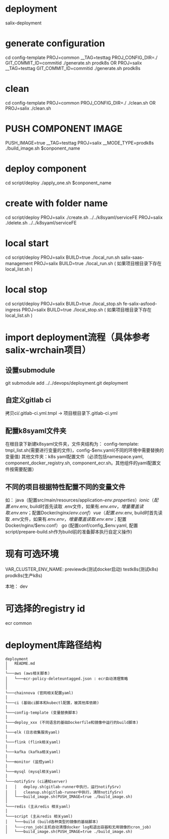 # deployment

salix-deployment

# generate configuration
cd config-template
PROJ=common __TAG=testtag PROJ_CONFIG_DIR=./ GIT_COMMIT_ID=commitid ./generate.sh prodk8s
OR
PROJ=salix __TAG=testtag GIT_COMMIT_ID=commitid ./generate.sh prodk8s

# clean
cd config-template
PROJ=common PROJ_CONFIG_DIR=./ ./clean.sh
OR
PROJ=salix ./clean.sh

# PUSH COMPONENT IMAGE
PUSH_IMAGE=true __TAG=testtag PROJ=salix __MODE_TYPE=prodk8s ./build_image.sh $conponent_name

# deploy component
cd script/deploy
./apply_one.sh $conponent_name

# create with folder name
cd script/deploy
PROJ=salix ./create.sh ../../k8syaml/serviceFE
PROJ=salix ./delete.sh ../../k8syaml/serviceFE

# local start
cd script/deploy
PROJ=salix BUILD=true ./local_run.sh salix-saas-management
PROJ=salix BUILD=true ./local_run.sh ( 如果项目根目录下存在 local_list.sh )

# local stop
cd script/deploy
PROJ=salix BUILD=true ./local_stop.sh fe-salix-asfood-ingress
PROJ=salix BUILD=true ./local_stop.sh ( 如果项目根目录下存在 local_list.sh )


# import deployment流程（具体参考salix-wrchain项目）
## 设置submodule
git submodule add ../../devops/deployment.git deployment

## 自定义gitlab ci
拷贝ci/.gitlab-ci.yml.tmpl -> 项目根目录下.gitlab-ci.yml

## 配置k8syaml文件夹
在根目录下新建k8syaml文件夹，文件夹结构为：
config-template: tmpl_list.sh(需要进行变量的文件)，config-$env.yaml(不同的环境中需要替换的变量值)
其他文件夹：k8s yaml配置文件（必须包括namespace.yaml, component_docker_registry.sh, component_ecr.sh。其他组件的yaml配置文件按需要配置）

## 不同的项目根据特性配置不同的变量文件
如：
java（配置src/main/resources/application-$env.properties）
ionic（配置.env.$env, build时首先读取 .env文件，如果有.env.$env，增量覆盖读取.env.$env；配置Docker/nginx/$env.conf）
vue（配置.env.$env, build时首先读取 .env文件，如果有.env.$env，增量覆盖读取.env.$env；配置Docker/nginx/$env.conf）
go (配置conf/config_$env.yaml, 配置script/prepare-build.sh作为build前的准备脚本执行自定义操作)

# 现有可选环境
VAR_CLUSTER_ENV_NAME:
	previewdk(测试docker启动)
	testk8s(测试k8s)
	prodk8s(生产k8s)

本地：
	dev

# 可选择的registry id
ecr
common

# deployment库路径结构
```
deployment
│   README.md    
│
└───aws (aws相关脚本)
│   └───ecr-policy-deleteuntagged.json : ecr自动清理策略
│   
│   
└───chainnova (官网相关配置yaml)
│
└───ci (基础ci脚本和kubectl配置，被其他库依赖)
│
└───config-template (变量替换脚本)
│
└───deploy_xxx (不同语言的基础Dockerfile和镜像中运行的build脚本)
│
└───elk (日志收集服务yaml)
│
└───flink (flink相关yaml)
│ 
└───kafka (kafka相关yaml)
│
└───monitor (监控yaml)
│
└───mysql (mysql相关yaml)
│
└───notifySrv (ci通知server)
│   │   deploy.sh(gitlab-runner中执行，运行notifySrv)
│   │   cleanup.sh(gitlab-runner中执行，清除notifySrv)
│   └───build_image.sh(PUSH_IMAGE=true ./build_image.sh)
│
└───redis (主从redis 相关yaml)
│
└───script (主从redis 相关yaml)
│   └───build (build各种类型的镜像的基础脚本)
│   └───cron_job(主机自动清理docker log和退出容器和无用镜像的cron_job)
│   └───build_image.sh(PUSH_IMAGE=true ./build_image.sh)
    
```
	